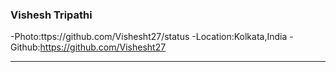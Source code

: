 ### Vishesh Tripathi

-Photo:ttps://github.com/Vishesht27/status -Location:Kolkata,India -Github:https://github.com/Vishesht27
***
